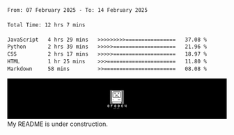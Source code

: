 <!--START_SECTION:waka-->

```txt
From: 07 February 2025 - To: 14 February 2025

Total Time: 12 hrs 7 mins

JavaScript   4 hrs 29 mins   >>>>>>>>>================   37.08 %
Python       2 hrs 39 mins   >>>>>====================   21.96 %
CSS          2 hrs 17 mins   >>>>>====================   18.97 %
HTML         1 hr 25 mins    >>>======================   11.80 %
Markdown     58 mins         >>=======================   08.08 %
```

<!--END_SECTION:waka-->

<img src="https://raw.githubusercontent.com/n3xta/image-hosting/main/img/202411032331174.png"/>
My README is under construction. 
